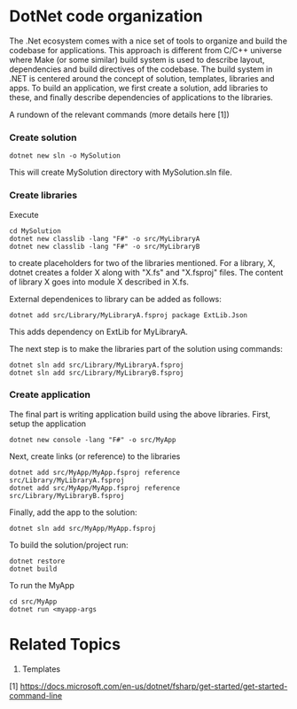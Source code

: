 # DotNet code organization

The .Net ecosystem comes with a nice set of tools to organize and build the codebase for applications. 
This approach is different from C/C++ universe where Make (or some similar) build system is
used to describe layout, dependencies and build directives of the codebase.
The build system in .NET is centered around the  concept of solution, templates, libraries and apps. 
To build an application, we first create a solution, add libraries to these,
and finally describe dependencies of  applications to the libraries. 

A rundown of the relevant commands (more details here [1])

### Create solution
```
dotnet new sln -o MySolution
```

This will create MySolution directory with MySolution.sln file. 

### Create libraries
Execute
```
cd MySolution  
dotnet new classlib -lang "F#" -o src/MyLibraryA
dotnet new classlib -lang "F#" -o src/MyLibraryB
```
to create placeholders for two of the libraries mentioned.
For a  library, X, dotnet creates a folder X along with "X.fs" and "X.fsproj" files.
The content of library X goes into module X described in X.fs.

External dependenices to library can be added as follows:
```
dotnet add src/Library/MyLibraryA.fsproj package ExtLib.Json
```
This adds dependency on ExtLib for MyLibraryA. 

The next step is to make the libraries part of the solution using commands:
```
dotnet sln add src/Library/MyLibraryA.fsproj
dotnet sln add src/Library/MyLibraryB.fsproj
```

### Create application
The final part is writing application build using the above libraries.
First, setup the application 
```
dotnet new console -lang "F#" -o src/MyApp
```
Next, create links (or reference) to the libraries
```
dotnet add src/MyApp/MyApp.fsproj reference src/Library/MyLibraryA.fsproj
dotnet add src/MyApp/MyApp.fsproj reference src/Library/MyLibraryB.fsproj
```
Finally, add the app to the solution:
```
dotnet sln add src/MyApp/MyApp.fsproj
```
To build the solution/project run:
```
dotnet restore
dotnet build
```

To run the MyApp
```
cd src/MyApp
dotnet run <myapp-args
```



# Related Topics
1. Templates



[1] https://docs.microsoft.com/en-us/dotnet/fsharp/get-started/get-started-command-line